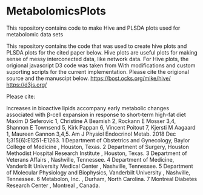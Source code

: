 # MetabolomicsPlots

This repository contains code to make Hive and PLSDA plots used for metabolomic data sets

This repository contains the code that was used to create hive plots and PLSDA plots for the cited paper below. Hive plots are useful plots for making sense of messy interconected data, like network data. For Hive plots, the origional javascript D3 code was taken from With modifications and custom suporting scripts for the current implementation. Please cite the origional source and the manuscipt below. 
https://bost.ocks.org/mike/hive/ 
https://d3js.org/

Please cite: 

Increases in bioactive lipids accompany early metabolic changes associated with β-cell expansion in response to short-term high-fat diet 
Maxim D Seferovic 1, Christine A Beamish 2, Rockann E Mosser 3,4, Shannon E Townsend 5, Kirk Pappan 6, Vincent Poitout 7, Kjersti M Aagaard 1, Maureen Gannon 3,4,5. Am J Physiol Endocrinol Metab. 2018 Dec 1;315(6):E1251-E1263.
1 Department of Obstetrics and Gynecology, Baylor College of Medicine , Houston, Texas. 2 Department of Surgery, Houston Methodist Hospital Research Institute , Houston, Texas. 3 Department of Veterans Affairs , Nashville, Tennessee. 4 Department of Medicine, Vanderbilt University Medical Center , Nashville, Tennessee. 5 Department of Molecular Physiology and Biophysics, Vanderbilt University , Nashville, Tennessee. 6 Metabolon, Inc. , Durham, North Carolina. 7 Montreal Diabetes Research Center , Montreal , Canada.
